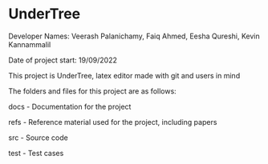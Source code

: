 # UnderTree

Developer Names: Veerash Palanichamy, Faiq Ahmed, Eesha Qureshi, Kevin Kannammalil

Date of project start: 19/09/2022

This project is UnderTree, latex editor made with git and users in mind

The folders and files for this project are as follows:

docs - Documentation for the project

refs - Reference material used for the project, including papers

src - Source code

test - Test cases


